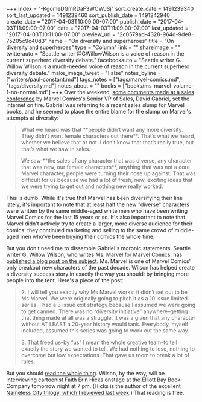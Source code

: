 +++
index = "-KgomeDGmRDaF3WOWJSj"
sort_create_date = 1491239340
sort_last_updated = 1491239460
sort_publish_date = 1491242940
create_date = "2017-04-03T10:09:00-07:00"
publish_date = "2017-04-03T11:09:00-07:00"
date = "2017-04-03T11:09:00-07:00"
last_updated = "2017-04-03T10:11:00-07:00"
preview_url = "2c0579ad-4328-964d-9de8-75205c9c40d3"
name = "On diversity and superheroes"
title = "On diversity and superheroes"
type = "Column"
link = ""
shareimage = ""
twitterauto = "Seattle writer @GWillowWilson is a voice of reason in the current superhero diversity debate."
facebookauto = "Seattle writer G. Willow Wilson is a much-needed voice of reason in the current superhero diversity debate."
make_image_tweet = "False"
notes_byline = ["writers/paul-constant.md"]
tags_notes = ["tags/marvel-comics.md", "tags/diversity.md"]
notes_about = ""
books = ["books/ms-marvel-volume-1-no-normal.md"]
+++
Over the weekend, [some comments made at a sales conference](https://www.bleedingcool.com/2017/03/31/marvels-david-gabriel-sales-slump-people-didnt-want-diversity-didnt-want-female-characters/) by Marvel Comics's Senior VP of Sales, David Gabriel, set the internet on fire. Gabriel was referring to a recent sales slump for Marvel books, and he seemed to place the entire blame for the slump on Marvel's attempts at diversity:

<blockquote><p>What we heard was that **people didn’t want any more diversity.  They didn’t want female characters out there**.  That’s what we heard, whether we believe that or not.  I don’t know that that’s really true, but that’s what we saw in sales.</p>

<p>We saw **the sales of any character that was diverse, any character that was new, our female characters**, anything that was not a core Marvel character, people were turning their nose up against.  That was difficult for us because we had a lot of fresh, new, exciting ideas that we were trying to get out and nothing new really worked.</p></blockquote>

This is dumb. While it's true that Marvel has been diversifying their line lately, it's important to note that at least half the new "diverse" characters were written by the same middle-aged white men who have been writing Marvel Comics for the last 15 years or so. It's also important to note that Marvel didn't actively try to create a larger, more diverse audience for their comics: they continued marketing and selling to the same crowd of middle-aged men who've been buying their comics the whole time.

But you don't need me to dissemble Gabriel's moronic statements. Seattle writer G. Willow Wilson, who writes Ms. Marvel for Marvel Comics, has [published a blog post on the subject](http://gwillowwilson.com/post/159094504658/so-about-that-whole-thing). Ms. Marvel is one of Marvel Comics' only breakout new characters of the past decade. Wilson has helped create a diversity success story in exactly the way you should: by bringing more people into the tent. Here's a piece of the post:

<blockquote><p>2. I will tell you exactly why Ms Marvel works: it didn’t set out to be Ms Marvel. We were originally going to pitch it as a 10 issue limited series. I had a 3 issue exit strategy because I assumed we were going to get canned. There was no “diversity initiative” anywhere–getting that thing made at all was a struggle. It was a given that any character without AT LEAST a 20-year history would tank. Everybody, myself included, assumed this series was going to work out the same way.</p>

<p>3. That freed us–by “us” I mean the whole creative team–to tell exactly the story we wanted to tell. We had nothing to lose, nothing to overcome but low expectations. That gave us room to break a lot of rules.</p></blockquote>

But you should [read the whole thing](http://gwillowwilson.com/post/159094504658/so-about-that-whole-thing). Wilson, by the way, will be interviewing cartoonist Faith Erin Hicks onstage at the Elliott Bay Book Company tomorrow night at 7 pm. (Hicks is the author of the excellent [Nameless City trilogy, which I reviewed last week](http://www.seattlereviewofbooks.com/reviews/no-one-owns-a-city/).) That reading is free.